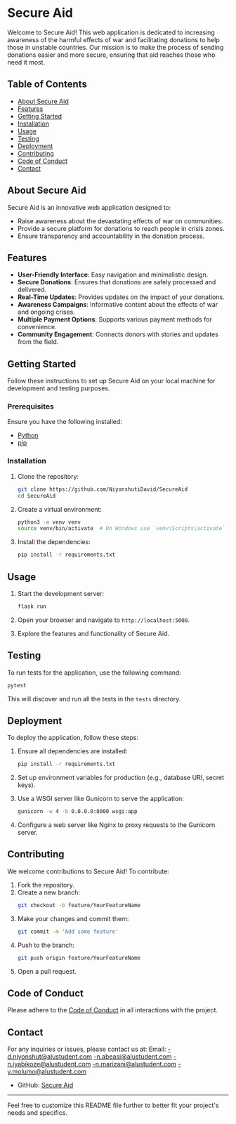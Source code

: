 # Secure Aid

Welcome to Secure Aid! This web application is dedicated to increasing awareness of the harmful effects of war and facilitating donations to help those in unstable countries. Our mission is to make the process of sending donations easier and more secure, ensuring that aid reaches those who need it most.

## Table of Contents

- [About Secure Aid](#about-secure-aid)
- [Features](#features)
- [Getting Started](#getting-started)
- [Installation](#installation)
- [Usage](#usage)
- [Testing](#testing)
- [Deployment](#deployment)
- [Contributing](#contributing)
- [Code of Conduct](#code-of-conduct)
- [Contact](#contact)

## About Secure Aid

Secure Aid is an innovative web application designed to:
- Raise awareness about the devastating effects of war on communities.
- Provide a secure platform for donations to reach people in crisis zones.
- Ensure transparency and accountability in the donation process.

## Features

- **User-Friendly Interface**: Easy navigation and minimalistic design.
- **Secure Donations**: Ensures that donations are safely processed and delivered.
- **Real-Time Updates**: Provides updates on the impact of your donations.
- **Awareness Campaigns**: Informative content about the effects of war and ongoing crises.
- **Multiple Payment Options**: Supports various payment methods for convenience.
- **Community Engagement**: Connects donors with stories and updates from the field.

## Getting Started

Follow these instructions to set up Secure Aid on your local machine for development and testing purposes.

### Prerequisites

Ensure you have the following installed:
- [Python](https://www.python.org/)
- [pip](https://pip.pypa.io/en/stable/)

### Installation

1. Clone the repository:
   ```bash
   git clone https://github.com/NiyonshutiDavid/SecureAid
   cd SecureAid
   ```

2. Create a virtual environment:
   ```bash
   python3 -m venv venv
   source venv/bin/activate  # On Windows use `venv\Scripts\activate`
   ```

3. Install the dependencies:
   ```bash
   pip install -r requirements.txt
   ```

## Usage

1. Start the development server:
   ```bash
   flask run
   ```

2. Open your browser and navigate to `http://localhost:5000`.

3. Explore the features and functionality of Secure Aid.

## Testing

To run tests for the application, use the following command:
```bash
pytest
```
This will discover and run all the tests in the `tests` directory.

## Deployment

To deploy the application, follow these steps:

1. Ensure all dependencies are installed:
   ```bash
   pip install -r requirements.txt
   ```

2. Set up environment variables for production (e.g., database URI, secret keys).

3. Use a WSGI server like Gunicorn to serve the application:
   ```bash
   gunicorn -w 4 -b 0.0.0.0:8000 wsgi:app
   ```

4. Configure a web server like Nginx to proxy requests to the Gunicorn server.

## Contributing

We welcome contributions to Secure Aid! To contribute:

1. Fork the repository.
2. Create a new branch:
   ```bash
   git checkout -b feature/YourFeatureName
   ```
3. Make your changes and commit them:
   ```bash
   git commit -m 'Add some feature'
   ```
4. Push to the branch:
   ```bash
   git push origin feature/YourFeatureName
   ```
5. Open a pull request.

## Code of Conduct

Please adhere to the [Code of Conduct](CODE_OF_CONDUCT.md) in all interactions with the project.


## Contact

For any inquiries or issues, please contact us at:
Email:
-d.niyonshut@alustudent.com
-n.abeasi@alustudent.com
-n.iyabikoze@alustudent.com
-n.marizani@alustudent.com
-y.molumo@alustudent.com

- GitHub: [Secure Aid](https://github.com/NiyonshutiDavid/SecureAid)

---

Feel free to customize this README file further to better fit your project's needs and specifics.
